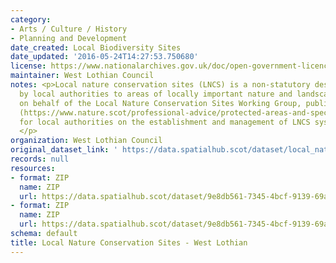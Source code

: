 ```yaml
---
category:
- Arts / Culture / History
- Planning and Development
date_created: Local Biodiversity Sites
date_updated: '2016-05-24T14:27:53.750680'
license: https://www.nationalarchives.gov.uk/doc/open-government-licence/version/3/
maintainer: West Lothian Council
notes: <p>Local nature conservation sites (LNCS) is a non-statutory designation given
  by local authorities to areas of locally important nature and landscapes. NatureScot,
  on behalf of the Local Nature Conservation Sites Working Group, published guidance
  (https://www.nature.scot/professional-advice/protected-areas-and-species/protected-areas/local-designations/local-nature-conservation-sites)
  for local authorities on the establishment and management of LNCS systems in Scotland.
  </p>
organization: West Lothian Council
original_dataset_link: ' https://data.spatialhub.scot/dataset/local_nature_conservation_sites-wl'
records: null
resources:
- format: ZIP
  name: ZIP
  url: https://data.spatialhub.scot/dataset/9e8db561-7345-4bcf-9139-69a1f827e445/resource/60c9cb1a-af3e-4ef9-b5b0-04f689ef3d4a/download/lbs.zip
- format: ZIP
  name: ZIP
  url: https://data.spatialhub.scot/dataset/9e8db561-7345-4bcf-9139-69a1f827e445/resource/8776b3c2-fb9b-4211-b1cc-f0f8817d5da2/download/localgeodiversitysites.zip
schema: default
title: Local Nature Conservation Sites - West Lothian
---
```


